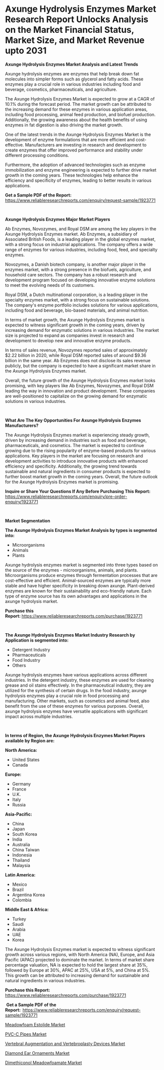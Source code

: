 <p><h1>Axunge Hydrolysis Enzymes Market Research Report Unlocks Analysis on the Market Financial Status, Market Size, and Market Revenue upto 2031</h1></p><p><strong>Axunge Hydrolysis Enzymes Market Analysis and Latest Trends</strong></p>
<p><p>Axunge hydrolysis enzymes are enzymes that help break down fat molecules into simpler forms such as glycerol and fatty acids. These enzymes play a crucial role in various industries including food and beverage, cosmetics, pharmaceuticals, and agriculture.</p><p>The Axunge Hydrolysis Enzymes Market is expected to grow at a CAGR of 10.1% during the forecast period. The market growth can be attributed to the increasing demand for these enzymes in various application areas, including food processing, animal feed production, and biofuel production. Additionally, the growing awareness about the health benefits of using enzymes in fat digestion is also driving the market growth.</p><p>One of the latest trends in the Axunge Hydrolysis Enzymes Market is the development of enzyme formulations that are more efficient and cost-effective. Manufacturers are investing in research and development to create enzymes that offer improved performance and stability under different processing conditions.</p><p>Furthermore, the adoption of advanced technologies such as enzyme immobilization and enzyme engineering is expected to further drive market growth in the coming years. These technologies help enhance the efficiency and specificity of enzymes, leading to better results in various applications.</p></p>
<p><strong>Get a Sample PDF of the Report:&nbsp;</strong> <a href="https://www.reliableresearchreports.com/enquiry/request-sample/1923771">https://www.reliableresearchreports.com/enquiry/request-sample/1923771</a></p>
<p>&nbsp;</p>
<p><strong>Axunge Hydrolysis Enzymes Major Market Players</strong></p>
<p><p>Ab Enzymes, Novozymes, and Royal DSM are among the key players in the Axunge Hydrolysis Enzymes market. Ab Enzymes, a subsidiary of Associated British Foods, is a leading player in the global enzymes market, with a strong focus on industrial applications. The company offers a wide range of enzymes for various industries, including food, feed, and specialty enzymes.</p><p>Novozymes, a Danish biotech company, is another major player in the enzymes market, with a strong presence in the biofuels, agriculture, and household care sectors. The company has a robust research and development program focused on developing innovative enzyme solutions to meet the evolving needs of its customers.</p><p>Royal DSM, a Dutch multinational corporation, is a leading player in the specialty enzymes market, with a strong focus on sustainable solutions. The company's enzyme portfolio includes solutions for various applications, including food and beverage, bio-based materials, and animal nutrition.</p><p>In terms of market growth, the Axunge Hydrolysis Enzymes market is expected to witness significant growth in the coming years, driven by increasing demand for enzymatic solutions in various industries. The market size is projected to expand as companies invest in research and development to develop new and innovative enzyme products.</p><p>In terms of sales revenue, Novozymes reported sales of approximately $2.22 billion in 2020, while Royal DSM reported sales of around $9.36 billion in the same year. Ab Enzymes does not disclose its sales revenue publicly, but the company is expected to have a significant market share in the Axunge Hydrolysis Enzymes market.</p><p>Overall, the future growth of the Axunge Hydrolysis Enzymes market looks promising, with key players like Ab Enzymes, Novozymes, and Royal DSM leading the way in innovation and product development. These companies are well-positioned to capitalize on the growing demand for enzymatic solutions in various industries.</p></p>
<p>&nbsp;</p>
<p><strong>What Are The Key Opportunities For Axunge Hydrolysis Enzymes Manufacturers?</strong></p>
<p><p>The Axunge Hydrolysis Enzymes market is experiencing steady growth, driven by increasing demand in industries such as food and beverage, pharmaceuticals, and cosmetics. The market is expected to continue growing due to the rising popularity of enzyme-based products for various applications. Key players in the market are focusing on research and development activities to introduce innovative products with enhanced efficiency and specificity. Additionally, the growing trend towards sustainable and natural ingredients in consumer products is expected to further boost market growth in the coming years. Overall, the future outlook for the Axunge Hydrolysis Enzymes market is promising.</p></p>
<p><strong>Inquire or Share Your Questions If Any Before Purchasing This Report:</strong> <a href="https://www.reliableresearchreports.com/enquiry/pre-order-enquiry/1923771">https://www.reliableresearchreports.com/enquiry/pre-order-enquiry/1923771</a></p>
<p>&nbsp;</p>
<p><strong>Market Segmentation</strong></p>
<p><strong>The Axunge Hydrolysis Enzymes Market Analysis by types is segmented into:</strong></p>
<p><ul><li>Microorganisms</li><li>Animals</li><li>Plants</li></ul></p>
<p><p>Axunge hydrolysis enzymes market is segmented into three types based on the source of the enzymes - microorganisms, animals, and plants. Microorganisms produce enzymes through fermentation processes that are cost-effective and efficient. Animal-sourced enzymes are typically more stable and have higher specificity in breaking down axunge. Plant-derived enzymes are known for their sustainability and eco-friendly nature. Each type of enzyme source has its own advantages and applications in the axunge hydrolysis market.</p></p>
<p><strong>Purchase this Report:&nbsp;</strong><a href="https://www.reliableresearchreports.com/purchase/1923771">https://www.reliableresearchreports.com/purchase/1923771</a></p>
<p>&nbsp;</p>
<p><strong>The Axunge Hydrolysis Enzymes Market Industry Research by Application is segmented into:</strong></p>
<p><ul><li>Detergent Industry</li><li>Pharmaceuticals</li><li>Food Industry</li><li>Others</li></ul></p>
<p><p>Axunge hydrolysis enzymes have various applications across different industries. In the detergent industry, these enzymes are used for cleaning grease and oil stains effectively. In the pharmaceutical industry, they are utilized for the synthesis of certain drugs. In the food industry, axunge hydrolysis enzymes play a crucial role in food processing and manufacturing. Other markets, such as cosmetics and animal feed, also benefit from the use of these enzymes for various purposes. Overall, axunge hydrolysis enzymes have versatile applications with significant impact across multiple industries.</p></p>
<p>&nbsp;</p>
<p><strong>In terms of Region, the Axunge Hydrolysis Enzymes Market Players available by Region are:</strong></p>
<p>
    <p> <strong> North America: </strong>
        <ul>
            <li>United States</li>
            <li>Canada</li>
        </ul>
        </p> 
    <p> <strong> Europe: </strong>
        <ul>
            <li>Germany</li>
            <li>France</li>
            <li>U.K.</li>
            <li>Italy</li>
            <li>Russia</li>
        </ul>
        </p> 
    <p> <strong> Asia-Pacific: </strong>
        <ul>
            <li>China</li>
            <li>Japan</li>
            <li>South Korea</li>
            <li>India</li>
            <li>Australia</li>
            <li>China Taiwan</li>
            <li>Indonesia</li>
            <li>Thailand</li>
            <li>Malaysia</li>
        </ul>
        </p> 
    <p> <strong> Latin America: </strong>
        <ul>
            <li>Mexico</li>
            <li>Brazil</li>
            <li>Argentina Korea</li>
            <li>Colombia</li>
        </ul>
        </p> 
    <p> <strong> Middle East & Africa: </strong>
        <ul>
            <li>Turkey</li>
            <li>Saudi</li>
            <li>Arabia</li>
            <li>UAE</li>
            <li>Korea</li>
        </ul>
    </p>
    </p>
<p><p>The Axunge Hydrolysis Enzymes market is expected to witness significant growth across various regions, with North America (NA), Europe, and Asia Pacific (APAC) projected to dominate the market. In terms of market share percentage valuation, NA is expected to hold the largest share at 35%, followed by Europe at 30%, APAC at 25%, USA at 5%, and China at 5%. This growth can be attributed to increasing demand for sustainable and natural ingredients in various industries.</p></p>
<p><strong>Purchase this Report: </strong><a href="https://www.reliableresearchreports.com/purchase/1923771">https://www.reliableresearchreports.com/purchase/1923771</a></p>
<p>&nbsp;<strong>Get a Sample PDF of the Report:&nbsp;&nbsp;</strong><a href="https://www.reliableresearchreports.com/enquiry/request-sample/1923771">https://www.reliableresearchreports.com/enquiry/request-sample/1923771</a></p>
<p><strong></strong></p>
<p><p><a href="https://view.publitas.com/reportprime-1/meadowfoam-estolide-market-size-growth-outlook-from-2024-to-2031-projecting-at-markets-trends-analysis-by-application-regional-outlook-and-revenue/">Meadowfoam Estolide Market</a></p><p><a href="https://florentine-yuzu-f42.notion.site/PVC-C-Pipes-Market-Provides-Detailed-Segmentation-of-this-Market-based-on-Type-Application-and-Reg-c0fa21453bc340c29cb7ad36c1652a12">PVC-C Pipes Market</a></p><p><a href="https://fuschia-pecorino-a6d.notion.site/Vertebral-Augmentation-and-Vertebroplasty-Devices-Market-Research-Report-Reveals-The-Latest-Trends-A-f15294604d5f4b6d8a98fd6c0ee23807">Vertebral Augmentation and Vertebroplasty Devices Market</a></p><p><a href="https://changeable-paste-463.notion.site/Diamond-Ear-Ornaments-Market-Analysis-Examines-its-Scope-on-Growth-Opportunities-and-Forecasted-Tre-38a359e0e3724030813f1082b1f057a5">Diamond Ear Ornaments Market</a></p><p><a href="https://view.publitas.com/reportprime-1/dimethiconol-meadowfoamate-market-insights-market-players-and-forecast-till-2031/">Dimethiconol Meadowfoamate Market</a></p></p>